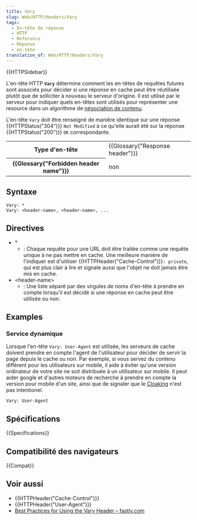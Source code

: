 ```yaml
---
title: Vary
slug: Web/HTTP/Headers/Vary
tags:
  - En-tête de réponse
  - HTTP
  - Reference
  - Réponse
  - en-tête
translation_of: Web/HTTP/Headers/Vary
---
```


{{HTTPSidebar}}

L'en-tête HTTP **`Vary`** détermine comment les en-têtes de requêtes futures sont associés pour décider si une réponse en cache peut être réutilisée plutôt que de solliciter à nouveau le serveur d'origine. Il est utilisé par le serveur pour indiquer quels en-têtes sont utilisés pour représenter une resource dans un algorithme de [négociation de contenu](/fr/docs/Web/HTTP/Content_negotiation).

L'en-tête `Vary` doit être renseigné de manière identique sur une réponse {{HTTPStatus("304")}} `Not Modified` à ce qu'elle aurait été sur la réponse {{HTTPStatus("200")}} `OK` correspondante.

<table class="properties">
  <tbody>
    <tr>
      <th scope="row">Type d'en-tête</th>
      <td>{{Glossary("Response header")}}</td>
    </tr>
    <tr>
      <th scope="row">{{Glossary("Forbidden header name")}}</th>
      <td>non</td>
    </tr>
  </tbody>
</table>

## Syntaxe

```
Vary: *
Vary: <header-name>, <header-name>, ...
```

## Directives

- \*
  - : Chaque requête pour une URL doit être traitée comme une requête unique à ne pas mettre en cache. Une meilleure manière de l'indiquer est d'utiliser {{HTTPHeader("Cache-Control")}}`: private`, qui est plus clair à lire et signale aussi que l'objet ne doit jamais être mis en cache.
- \<header-name>
  - : Une liste séparé par des virgules de noms d'en-tête à prendre en compte lorsqu'il est décidé si une réponse en cache peut être utilisée ou non.

## Examples

### Service dynamique

Lorsque l'en-tête `Vary: User-Agent` est utilisée, les serveurs de cache doivent prendre en compte l'agent de l'utilisateur pour décider de servir la page depuis le cache ou non. Par exemple, si vous servez du contenu différent pour les utilisateurs sur mobile, il aide à éviter qu'une version ordinateur de votre site ne soit distribuée à un utilisateur sur mobile. Il peut aider google et d'autres moteurs de recherche à prendre en compte la version pour mobile d'un site, ainsi que de signaler que le [Cloaking](https://en.wikipedia.org/wiki/Cloaking) n'est pas intentionel.

```
Vary: User-Agent
```

## Spécifications

{{Specifications}}

## Compatibilité des navigateurs

{{Compat}}

## Voir aussi

- {{HTTPHeader("Cache-Control")}}
- {{HTTPHeader("User-Agent")}}
- [Best Practices for Using the Vary Header – fastly.com](https://www.fastly.com/blog/best-practices-for-using-the-vary-header)
